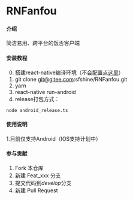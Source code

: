 # RNFanfou

#### 介绍
简洁易用、跨平台的饭否客户端

#### 安装教程

0.  搭建react-native编译环境（不会配置点[这里](https://www.google.com/search?newwindow=1&safe=strict&rlz=1C5CHFA_enCN868CN868&sxsrf=ALeKk00rGfm7MYsWq4JOVKUxsON0tzMo_Q%3A1582975021234&ei=LUhaXpXWDc-Gr7wPnpSjwA4&q=reactnative%E7%8E%AF%E5%A2%83%E6%90%AD%E5%BB%BA&oq=reactnative%E7%8E%AF%E5%A2%83%E6%90%AD%E5%BB%BA)）
1.  git clone git@gitee.com:sfshine/RNFanfou.git
2.  yarn
3.  react-native run-android
4.  release打包方式： 

```
node android_release.ts
```


#### 使用说明

1.目前仅支持Android（IOS支持计划中）

#### 参与贡献

1.  Fork 本仓库
2.  新建 Feat_xxx 分支
3.  提交代码到*develop*分支
4.  新建 Pull Request
